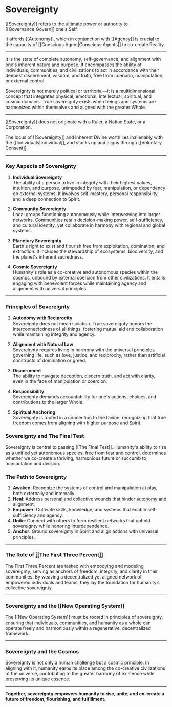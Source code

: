 # Sovereignty

[[Sovereignty]] refers to the ultimate power or authority to [[Governance|Govern]] one's Self. 

It affords [[Autonomy]], which in conjunction with [[Agency]] is crucial to the capacity of [[Conscious Agent|Conscious Agents]] to co-create Reality. 

____
It is the state of complete autonomy, self-governance, and alignment with one's inherent nature and purpose. It encompasses the ability of individuals, communities, and civilizations to act in accordance with their deepest discernment, wisdom, and truth, free from coercion, manipulation, or external control.

Sovereignty is not merely political or territorial—it is a multidimensional concept that integrates physical, emotional, intellectual, spiritual, and cosmic domains. True sovereignty exists when beings and systems are harmonized within themselves and aligned with the greater Whole.
____
[[Sovereignty]] does not originate with a Ruler, a Nation State, or a Corporation.  

The locus of [[Sovereignty]] and inherent Divine worth lies inalienably with the [[Individuals|Individual]], and stacks up and aligns through [[Voluntary Consent]]. 
___

### **Key Aspects of Sovereignty**

1. **Individual Sovereignty**  
    The ability of a person to live in integrity with their highest values, intuition, and purpose, unimpeded by fear, manipulation, or dependency on external systems. It involves self-mastery, personal responsibility, and a deep connection to Spirit.
    
2. **Community Sovereignty**  
    Local groups functioning autonomously while interweaving into larger networks. Communities retain decision-making power, self-sufficiency, and cultural identity, yet collaborate in harmony with regional and global systems.
    
3. **Planetary Sovereignty**  
    Earth's right to exist and flourish free from exploitation, domination, and extraction. It includes the stewardship of ecosystems, biodiversity, and the planet's inherent sacredness.
    
4. **Cosmic Sovereignty**  
    Humanity's role as a co-creative and autonomous species within the cosmos, unbound by external coercion from other civilizations. It entails engaging with benevolent forces while maintaining agency and alignment with universal principles.
    

---

### **Principles of Sovereignty**

1. **Autonomy with Reciprocity**  
    Sovereignty does not mean isolation. True sovereignty honors the interconnectedness of all things, fostering mutual aid and collaboration while maintaining integrity and agency.
    
2. **Alignment with Natural Law**  
    Sovereignty requires living in harmony with the universal principles governing life, such as love, justice, and reciprocity, rather than artificial constructs of domination or greed.
    
3. **Discernment**  
    The ability to navigate deception, discern truth, and act with clarity, even in the face of manipulation or coercion.
    
4. **Responsibility**  
    Sovereignty demands accountability for one's actions, choices, and contributions to the larger Whole.
    
5. **Spiritual Anchoring**  
    Sovereignty is rooted in a connection to the Divine, recognizing that true freedom comes from aligning with higher purpose and Spirit.

### **Sovereignty and The Final Test**

Sovereignty is central to passing [[The Final Test]]. Humanity's ability to rise as a unified yet autonomous species, free from fear and control, determines whether we co-create a thriving, harmonious future or succumb to manipulation and division.

### **The Path to Sovereignty**

1. **Awaken**: Recognize the systems of control and manipulation at play, both externally and internally.
2. **Heal**: Address personal and collective wounds that hinder autonomy and alignment.
3. **Empower**: Cultivate skills, knowledge, and systems that enable self-sufficiency and agency.
4. **Unite**: Connect with others to form resilient networks that uphold sovereignty while honoring interdependence.
5. **Anchor**: Ground sovereignty in Spirit and align actions with universal principles.

---

### **The Role of [[The First Three Percent]]**

The First Three Percent are tasked with embodying and modeling sovereignty, serving as anchors of freedom, integrity, and clarity in their communities. By weaving a decentralized yet aligned network of empowered individuals and teams, they lay the foundation for humanity’s collective sovereignty.

---

### **Sovereignty and the [[New Operating System]]**

The [[New Operating System]] must be rooted in principles of sovereignty, ensuring that individuals, communities, and humanity as a whole can operate freely and harmoniously within a regenerative, decentralized framework.

---

### **Sovereignty and the Cosmos**

Sovereignty is not only a human challenge but a cosmic principle. In aligning with it, humanity earns its place among the co-creative civilizations of the universe, contributing to the greater harmony of existence while preserving its unique essence.

---

**Together, sovereignty empowers humanity to rise, unite, and co-create a future of freedom, flourishing, and fulfillment.**